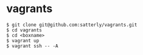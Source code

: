 vagrants
========

    $ git clone git@github.com:satterly/vagrants.git
    $ cd vagrants
    $ cd <boxname>
    $ vagrant up
    $ vagrant ssh -- -A
    
    
